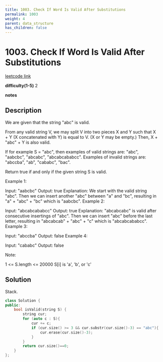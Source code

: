 ```yaml
---
title: 1003. Check If Word Is Valid After Substitutions
permalink: 1003
weight: 4
parent: data_structure
has_children: false
---
```

# 1003. Check If Word Is Valid After Substitutions
[leetcode link](https://leetcode.com/problems/check-if-word-is-valid-after-substitutions/)

**difficulty(1-5)** 
2

**notes**   


## Description
We are given that the string "abc" is valid.

From any valid string V, we may split V into two pieces X and Y such that X + Y (X concatenated with Y) is equal to V.  (X or Y may be empty.)  Then, X + "abc" + Y is also valid.

If for example S = "abc", then examples of valid strings are: "abc", "aabcbc", "abcabc", "abcabcababcc".  Examples of invalid strings are: "abccba", "ab", "cababc", "bac".

Return true if and only if the given string S is valid.

 

Example 1:

Input: "aabcbc"
Output: true
Explanation: 
We start with the valid string "abc".
Then we can insert another "abc" between "a" and "bc", resulting in "a" + "abc" + "bc" which is "aabcbc".
Example 2:

Input: "abcabcababcc"
Output: true
Explanation: 
"abcabcabc" is valid after consecutive insertings of "abc".
Then we can insert "abc" before the last letter, resulting in "abcabcab" + "abc" + "c" which is "abcabcababcc".
Example 3:

Input: "abccba"
Output: false
Example 4:

Input: "cababc"
Output: false
 

Note:

1 <= S.length <= 20000
S[i] is 'a', 'b', or 'c'

## Solution
Stack.

```c++
class Solution {
public:
    bool isValid(string S) {
        string cur;
        for (auto c : S){
            cur += c;
            if (cur.size() >= 3 && cur.substr(cur.size()-3) == "abc"){
                cur.erase(cur.size()-3);
            }
        }
        return cur.size()==0;
    }
};
```


